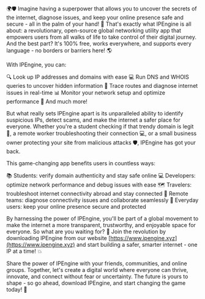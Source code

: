 🌍🛡️ Imagine having a superpower that allows you to uncover the secrets of the internet, diagnose issues, and keep your online presence safe and secure - all in the palm of your hand! 📱 That's exactly what IPEngine is all about: a revolutionary, open-source global networking utility app that empowers users from all walks of life to take control of their digital journey. And the best part? It's 100% free, works everywhere, and supports every language - no borders or barriers here! 🌎

With IPEngine, you can:

🔍 Look up IP addresses and domains with ease
💻 Run DNS and WHOIS queries to uncover hidden information
📍 Trace routes and diagnose internet issues in real-time
📊 Monitor your network setup and optimize performance
🚀 And much more!

But what really sets IPEngine apart is its unparalleled ability to identify suspicious IPs, detect scams, and make the internet a safer place for everyone. Whether you're a student checking if that trendy domain is legit 🤔, a remote worker troubleshooting their connection 💻, or a small business owner protecting your site from malicious attacks 🛡️, IPEngine has got your back.

This game-changing app benefits users in countless ways:

📚 Students: verify domain authenticity and stay safe online
💻 Developers: optimize network performance and debug issues with ease
🗺️ Travelers: troubleshoot internet connectivity abroad and stay connected
🏢 Remote teams: diagnose connectivity issues and collaborate seamlessly
👥 Everyday users: keep your online presence secure and protected

By harnessing the power of IPEngine, you'll be part of a global movement to make the internet a more transparent, trustworthy, and enjoyable space for everyone. So what are you waiting for? 🤔 Join the revolution by downloading IPEngine from our website [https://www.ipengine.xyz](https://www.ipengine.xyz) and start building a safer, smarter internet - one IP at a time! 💥

Share the power of IPEngine with your friends, communities, and online groups. Together, let's create a digital world where everyone can thrive, innovate, and connect without fear or uncertainty. The future is yours to shape - so go ahead, download IPEngine, and start changing the game today! 🚀